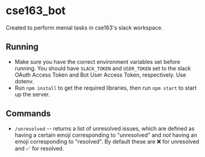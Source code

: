 # cse163_bot
Created to perform menial tasks in cse163's slack workspace.

## Running
- Make sure you have the correct environment variables set before running. You should have `SLACK_TOKEN` and `USER_TOKEN` set to the slack OAuth Access Token and Bot User Access Token, respectively. Use dotenv.
- Run `npm install` to get the required libraries, then run `npm start` to start up the server.


## Commands
- `/unresolved`
-- returns a list of unresolved issues, which are defined as having a certain emoji corresponding to "unresolved" and _not_ having an emoji corresponding to "resolved". By default these are :x: for unresolved and :white_check_mark: for resolved.
